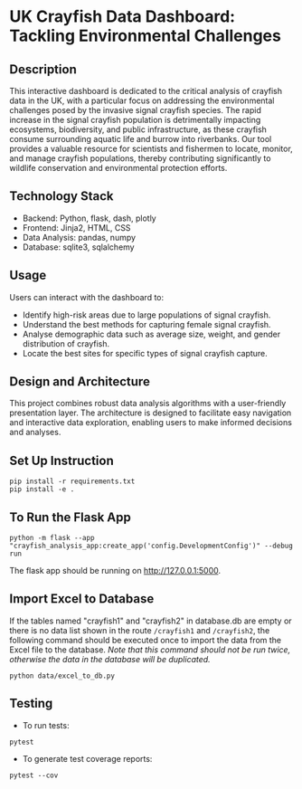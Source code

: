 # UK Crayfish Data Dashboard: Tackling Environmental Challenges

## Description
This interactive dashboard is dedicated to the critical analysis of crayfish data in the UK, 
with a particular focus on addressing the environmental challenges posed by the invasive signal crayfish species. 
The rapid increase in the signal crayfish population is detrimentally impacting ecosystems, biodiversity, 
and public infrastructure, as these crayfish consume surrounding aquatic life and burrow into riverbanks. 
Our tool provides a valuable resource for scientists and fishermen to locate, monitor, and manage crayfish populations, 
thereby contributing significantly to wildlife conservation and environmental protection efforts.

## Technology Stack
- Backend: Python, flask, dash, plotly
- Frontend: Jinja2, HTML, CSS
- Data Analysis: pandas, numpy
- Database: sqlite3, sqlalchemy

## Usage

Users can interact with the dashboard to:

- Identify high-risk areas due to large populations of signal crayfish.
- Understand the best methods for capturing female signal crayfish.
- Analyse demographic data such as average size, weight, and gender distribution of crayfish.
- Locate the best sites for specific types of signal crayfish capture.

## Design and Architecture
This project combines robust data analysis algorithms with a user-friendly presentation layer. 
The architecture is designed to facilitate easy navigation and interactive data exploration, 
enabling users to make informed decisions and analyses.

## Set Up Instruction
```shell
pip install -r requirements.txt
pip install -e .
```

## To Run the Flask App
```shell
python -m flask --app "crayfish_analysis_app:create_app('config.DevelopmentConfig')" --debug run
```
The flask app should be running on http://127.0.0.1:5000.

## Import Excel to Database
If the tables named "crayfish1" and "crayfish2" in database.db are empty or there is no data list shown in the route 
```/crayfish1``` and ```/crayfish2```, the following command should be executed once 
to import the data from the Excel file to the database. *Note that this command should not be run twice,
otherwise the data in the database will be duplicated.*
```shell
python data/excel_to_db.py
```

## Testing
- To run tests: 
```shell
pytest
```
- To generate test coverage reports:
```shell
pytest --cov
```